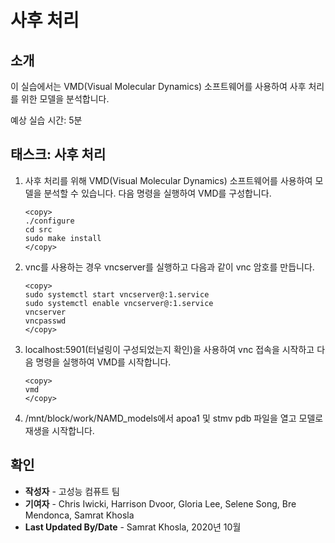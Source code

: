 # 사후 처리

## 소개

이 실습에서는 VMD(Visual Molecular Dynamics) 소프트웨어를 사용하여 사후 처리를 위한 모델을 분석합니다.

예상 실습 시간: 5분

## 태스크: 사후 처리

1.  사후 처리를 위해 VMD(Visual Molecular Dynamics) 소프트웨어를 사용하여 모델을 분석할 수 있습니다. 다음 명령을 실행하여 VMD를 구성합니다.
    
        <copy>
        ./configure
        cd src
        sudo make install
        </copy>
        
2.  vnc를 사용하는 경우 vncserver를 실행하고 다음과 같이 vnc 암호를 만듭니다.
    
        <copy>
        sudo systemctl start vncserver@:1.service
        sudo systemctl enable vncserver@:1.service
        vncserver
        vncpasswd
        </copy>
        
3.  localhost:5901(터널링이 구성되었는지 확인)을 사용하여 vnc 접속을 시작하고 다음 명령을 실행하여 VMD를 시작합니다.
    
        <copy>
        vmd
        </copy>
        
4.  /mnt/block/work/NAMD\_models에서 apoa1 및 stmv pdb 파일을 열고 모델로 재생을 시작합니다.
    

## 확인

*   **작성자** - 고성능 컴퓨트 팀
*   **기여자** - Chris Iwicki, Harrison Dvoor, Gloria Lee, Selene Song, Bre Mendonca, Samrat Khosla
*   **Last Updated By/Date** - Samrat Khosla, 2020년 10월